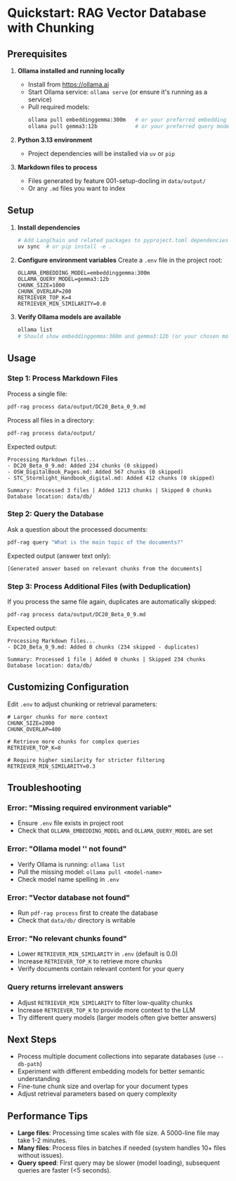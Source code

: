 # Quickstart: RAG Vector Database with Chunking

## Prerequisites

1. **Ollama installed and running locally**
   - Install from https://ollama.ai
   - Start Ollama service: `ollama serve` (or ensure it's running as a service)
   - Pull required models:
     ```bash
     ollama pull embeddinggemma:300m   # or your preferred embedding model
     ollama pull gemma3:12b            # or your preferred query model
     ```

2. **Python 3.13 environment**
   - Project dependencies will be installed via `uv` or `pip`

3. **Markdown files to process**
   - Files generated by feature 001-setup-docling in `data/output/`
   - Or any `.md` files you want to index

## Setup

1. **Install dependencies**
   ```bash
   # Add LangChain and related packages to pyproject.toml dependencies
   uv sync  # or pip install -e .
   ```

2. **Configure environment variables**
   Create a `.env` file in the project root:
   ```env
   OLLAMA_EMBEDDING_MODEL=embeddinggemma:300m
   OLLAMA_QUERY_MODEL=gemma3:12b
   CHUNK_SIZE=1000
   CHUNK_OVERLAP=200
   RETRIEVER_TOP_K=4
   RETRIEVER_MIN_SIMILARITY=0.0
   ```

3. **Verify Ollama models are available**
   ```bash
   ollama list
   # Should show embeddinggemma:300m and gemma3:12b (or your chosen models)
   ```

## Usage

### Step 1: Process Markdown Files

Process a single file:
```bash
pdf-rag process data/output/DC20_Beta_0_9.md
```

Process all files in a directory:
```bash
pdf-rag process data/output/
```

Expected output:
```
Processing Markdown files...
- DC20_Beta_0_9.md: Added 234 chunks (0 skipped)
- OSW_DigitalBook_Pages.md: Added 567 chunks (0 skipped)
- STC_Stormlight_Handbook_digital.md: Added 412 chunks (0 skipped)

Summary: Processed 3 files | Added 1213 chunks | Skipped 0 chunks
Database location: data/db/
```

### Step 2: Query the Database

Ask a question about the processed documents:
```bash
pdf-rag query "What is the main topic of the documents?"
```

Expected output (answer text only):
```
[Generated answer based on relevant chunks from the documents]
```

### Step 3: Process Additional Files (with Deduplication)

If you process the same file again, duplicates are automatically skipped:
```bash
pdf-rag process data/output/DC20_Beta_0_9.md
```

Expected output:
```
Processing Markdown files...
- DC20_Beta_0_9.md: Added 0 chunks (234 skipped - duplicates)

Summary: Processed 1 file | Added 0 chunks | Skipped 234 chunks
Database location: data/db/
```

## Customizing Configuration

Edit `.env` to adjust chunking or retrieval parameters:

```env
# Larger chunks for more context
CHUNK_SIZE=2000
CHUNK_OVERLAP=400

# Retrieve more chunks for complex queries
RETRIEVER_TOP_K=8

# Require higher similarity for stricter filtering
RETRIEVER_MIN_SIMILARITY=0.3
```

## Troubleshooting

### Error: "Missing required environment variable"
- Ensure `.env` file exists in project root
- Check that `OLLAMA_EMBEDDING_MODEL` and `OLLAMA_QUERY_MODEL` are set

### Error: "Ollama model '<model>' not found"
- Verify Ollama is running: `ollama list`
- Pull the missing model: `ollama pull <model-name>`
- Check model name spelling in `.env`

### Error: "Vector database not found"
- Run `pdf-rag process` first to create the database
- Check that `data/db/` directory is writable

### Error: "No relevant chunks found"
- Lower `RETRIEVER_MIN_SIMILARITY` in `.env` (default is 0.0)
- Increase `RETRIEVER_TOP_K` to retrieve more chunks
- Verify documents contain relevant content for your query

### Query returns irrelevant answers
- Adjust `RETRIEVER_MIN_SIMILARITY` to filter low-quality chunks
- Increase `RETRIEVER_TOP_K` to provide more context to the LLM
- Try different query models (larger models often give better answers)

## Next Steps

- Process multiple document collections into separate databases (use `--db-path`)
- Experiment with different embedding models for better semantic understanding
- Fine-tune chunk size and overlap for your document types
- Adjust retrieval parameters based on query complexity

## Performance Tips

- **Large files**: Processing time scales with file size. A 5000-line file may take 1-2 minutes.
- **Many files**: Process files in batches if needed (system handles 10+ files without issues).
- **Query speed**: First query may be slower (model loading), subsequent queries are faster (<5 seconds).

